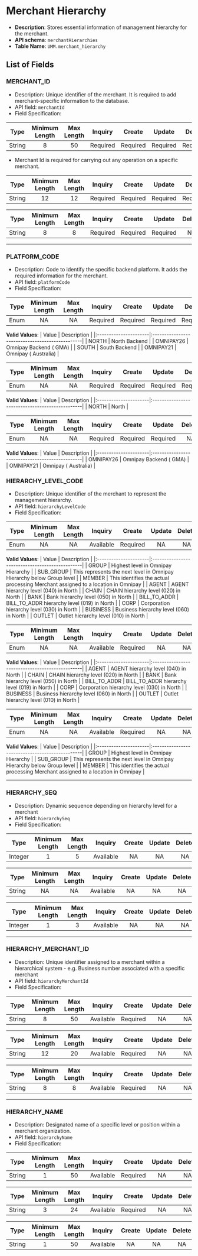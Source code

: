 # Merchant Hierarchy

* **Description**: Stores essential information of management hierarchy for the merchant.
* **API schema**: `merchantHierarchies`
* **Table Name**: `UMM.merchant_hierarchy`

## List of Fields

### MERCHANT_ID

* Description: Unique identifier of the merchant. It is required to add merchant-specific information to the database.
* API field: `merchantId`
* Field Specification:

<!-- type: tab 
titles: UMM, North, GMA 
-->

| Type   | Minimum Length | Max Length | Inquiry  |    Create    |    Update    |    Delete    |
|--------|:--------------:|:----------:|:--------:|:------------:|:------------:|:------------:|
| String  | 8        |    50        |    Required     | Required     | Required |    Required  |

* Merchant Id is required for carrying out any operation on a specific merchant.

<!-- type: tab -->

| Type   | Minimum Length | Max Length | Inquiry  |    Create    |    Update    |    Delete    |
|--------|:--------------:|:----------:|:--------:|:------------:|:------------:|:------------:|
| String  |     12        |    12      |    Required     | Required     | Required |    Required  |

<!-- type: tab -->

<!--#### South Specification -->

<!--| Type   | Inquiry  |  Create  |    Update    |    Delete    |-->
<!--|--------|:--------:|:--------:|:------------:|:------------:|-->
<!--| String |     -    |          |              |       NA     |-->

| Type   | Minimum Length | Max Length | Inquiry  |    Create    |    Update    |    Delete    |
|--------|:--------------:|:----------:|:--------:|:------------:|:------------:|:------------:|
| String  | 8        |    8        |  Required  | Required | Required |    NA     |

<!-- type: tab-end -->
---

### PLATFORM_CODE

* Description: Code to identify the specific backend platform. It adds the required information for the merchant.
* API field: `platformCode`
* Field Specification:

<!-- type: tab 
titles: UMM, North, GMA 
-->

| Type   | Minimum Length | Max Length | Inquiry  |    Create    |    Update    |    Delete    |
|--------|:--------------:|:----------:|:--------:|:------------:|:------------:|:------------:|
| Enum   | NA        |    NA        |    Required     | Required     | Required |    Required  |

**Valid Values**:
|         Value        |                    Description                 |
|:----------------------|:------------------------------------------------|
| NORTH     |   North Backend     |
| OMNIPAY26     |  Omnipay Backend ( GMA)      |
| SOUTH     |     South  Backend |
| OMNIPAY21     |    Omnipay ( Australia)    |

<!-- type: tab -->

| Type   | Minimum Length | Max Length | Inquiry  |    Create    |    Update    |    Delete    |
|--------|:--------------:|:----------:|:--------:|:------------:|:------------:|:------------:|
| Enum   | NA        |    NA        |    Required     | Required     | Required |    Required  |

**Valid Values**:
|              Value   |                    Description                 |
|:----------------------|:------------------------------------------------|
| NORTH     |     North   |

<!-- type: tab -->

<!--#### South Specification -->

<!--| Type   | Inquiry  |  Create  |    Update    |    Delete    |-->
<!--|--------|:--------:|:--------:|:------------:|:------------:|-->
<!--| String |     -    |          |              |       NA     |-->

| Type   | Minimum Length | Max Length | Inquiry  |    Create    |    Update    |    Delete    |
|--------|:--------------:|:----------:|:--------:|:------------:|:------------:|:------------:|
| Enum   | NA        |    NA        |    Required     | Required     | Required |       NA     |

**Valid Values**:
|         Value        |                    Description                 |
|:----------------------|:------------------------------------------------|
| OMNIPAY26     |  Omnipay Backend ( GMA)    |
| OMNIPAY21     |    Omnipay ( Australia)    |

<!-- type: tab-end -->

### HIERARCHY_LEVEL_CODE

* Description: Unique identifier of the merchant to represent the management hierarchy.
* API field: `hierarchyLevelCode`
* Field Specification:

<!-- type: tab 
titles: UMM, North, GMA 
-->

| Type   | Minimum Length | Max Length | Inquiry  |    Create    |    Update    |    Delete    |
|--------|:--------------:|:----------:|:--------:|:------------:|:------------:|:------------:|
| Enum   | NA        |    NA        |    Available     | Required     | NA |    NA  |

**Valid Values**:
|         Value        |                    Description                 |
|:----------------------|:------------------------------------------------|
| GROUP     |     Highest level in Omnipay Hierarchy   |
| SUB_GROUP     |     This represents the next level in Omnipay Hierarchy below Group level   |
| MEMBER     |     This identifies the actual processing Merchant assigned to a location in Omnipay  |
|  AGENT   |   AGENT hierarchy level (040)  in North   |
|  CHAIN   |   CHAIN hierarchy level (020)  in North   |
|  BANK   |    Bank  hierarchy level  (050) in North   |
|  BILL_TO_ADDR   | BILL_TO_ADDR hierarchy level (019)  in North   |
|  CORP   |   Corporation  hierarchy level (030)  in North    |
|  BUSINESS   |  Business hierarchy level (060)  in North     |
|  OUTLET   |    Outlet  hierarchy level (010)   in North  |  

<!-- type: tab -->

| Type   | Minimum Length | Max Length | Inquiry  |    Create    |    Update    |    Delete    |
|--------|:--------------:|:----------:|:--------:|:------------:|:------------:|:------------:|
| Enum   | NA        |    NA        |    Available     | Required     |     NA  |        NA    |

**Valid Values**:
|              Value   |                    Description                 |
|:----------------------|:------------------------------------------------|
|  AGENT   |   AGENT hierarchy level (040)  in North   |
|  CHAIN   |   CHAIN hierarchy level (020)  in North   |
|  BANK   |    Bank  hierarchy level  (050) in North   |
|  BILL_TO_ADDR   | BILL_TO_ADDR hierarchy level (019)  in North   |
|  CORP   |   Corporation  hierarchy level (030)  in North    |
|  BUSINESS   |  Business hierarchy level (060)  in North     |
|  OUTLET   |    Outlet  hierarchy level (010)   in North  |  

<!-- type: tab -->

<!--#### South Specification -->

<!--| Type   | Inquiry  |  Create  |    Update    |    Delete    |-->
<!--|--------|:--------:|:--------:|:------------:|:------------:|-->
<!--| String |     -    |          |              |       NA     |-->

| Type   | Minimum Length | Max Length | Inquiry  |    Create    |    Update    |    Delete    |
|--------|:--------------:|:----------:|:--------:|:------------:|:------------:|:------------:|
| Enum   | NA        |    NA        |    Available     | Required     | NA |    NA |

**Valid Values**:
|         Value        |                    Description                 |
|:----------------------|:------------------------------------------------|
| GROUP     |     Highest level in Omnipay Hierarchy   |
| SUB_GROUP     |     This represents the next level in Omnipay Hierarchy below Group level   |
| MEMBER     |     This identifies the actual processing Merchant assigned to a location in Omnipay |

<!-- type: tab-end -->
---

### HIERARCHY_SEQ

* Description: Dynamic sequence depending  on hierarchy level for a merchant
* API field: `hierarchySeq`
* Field Specification:

<!-- type: tab 
titles: UMM, North, GMA 
-->

| Type   | Minimum Length | Max Length | Inquiry  |    Create    |    Update    |    Delete    |
|--------|:--------------:|:----------:|:--------:|:------------:|:------------:|:------------:|
| Integer  | 1        |    5        |    Available     | NA     | NA |    NA |

<!-- type: tab -->

| Type   | Minimum Length | Max Length | Inquiry  |    Create    |    Update    |    Delete    |
|--------|:--------------:|:----------:|:--------:|:------------:|:------------:|:------------:|
| String   |         NA   |     NA     | Available   | NA   | NA   | NA |

<!-- type: tab -->

<!--#### South Specification -->

<!--| Type   | Inquiry  |  Create  |    Update    |    Delete    |-->
<!--|--------|:--------:|:--------:|:------------:|:------------:|-->
<!--| String |     -    |          |              |       NA     |-->

| Type   | Minimum Length | Max Length | Inquiry  |    Create    |    Update    |    Delete    |
|--------|:--------------:|:----------:|:--------:|:------------:|:------------:|:------------:|
| Integer  | 1        |    3        |    Available     | NA     | NA |    NA |

<!-- type: tab-end -->
---

### HIERARCHY_MERCHANT_ID

* Description: Unique identifier assigned to a merchant within a hierarchical system - e.g. Business number associated with a specific merchant
* API field: `hierarchyMerchantId`
* Field Specification:

<!-- type: tab 
titles: UMM, North, GMA 
-->

| Type   | Minimum Length | Max Length | Inquiry  |    Create    |    Update    |    Delete    |
|--------|:--------------:|:----------:|:--------:|:------------:|:------------:|:------------:|
| String  | 8        |    50        |    Available     | Required     | NA |    NA |

<!-- type: tab -->

| Type   | Minimum Length | Max Length | Inquiry  |    Create    |    Update    |    Delete    |
|--------|:--------------:|:----------:|:--------:|:------------:|:------------:|:------------:|
| String  |     12        |    20      |    Available     | Required     | NA |    NA |

<!-- type: tab -->

<!--#### South Specification -->

<!--| Type   | Inquiry  |  Create  |    Update    |    Delete    |-->
<!--|--------|:--------:|:--------:|:------------:|:------------:|-->
<!--| String |     -    |          |              |       NA     |-->

| Type   | Minimum Length | Max Length | Inquiry  |    Create    |    Update    |    Delete    |
|--------|:--------------:|:----------:|:--------:|:------------:|:------------:|:------------:|
| String  | 8        |    8        |    Available     | Required     | NA |    NA |

<!-- type: tab-end -->
---

### HIERARCHY_NAME

* Description: Designated name of a specific level or position within a merchant organization.
* API field: `hierarchyName`
* Field Specification:

<!-- type: tab 
titles: UMM, North, GMA 
-->

| Type   | Minimum Length | Max Length | Inquiry  |    Create    |    Update    |    Delete    |
|--------|:--------------:|:----------:|:--------:|:------------:|:------------:|:------------:|
| String  | 1        |    50        |    Available     | Required     | NA |    NA |

<!-- type: tab -->

| Type   | Minimum Length | Max Length | Inquiry  |    Create    |    Update    |    Delete    |
|--------|:--------------:|:----------:|:--------:|:------------:|:------------:|:------------:|
| String  |      3        |    24      |    Available     | Required     | NA |    NA |

<!-- type: tab -->

<!--#### South Specification -->

<!--| Type   | Inquiry  |  Create  |    Update    |    Delete    |-->
<!--|--------|:--------:|:--------:|:------------:|:------------:|-->
<!--| String |     -    |          |              |       NA     |-->

| Type   | Minimum Length | Max Length | Inquiry  |    Create    |    Update    |    Delete    |
|--------|:--------------:|:----------:|:--------:|:------------:|:------------:|:------------:|
| String  | 1        |    50        |    Available     | NA     | NA |    NA |

<!-- type: tab-end -->
